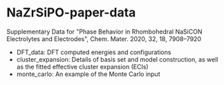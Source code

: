 # NaZrSiPO-paper-data
Supplementary Data for "Phase Behavior in Rhombohedral NaSiCON Electrolytes and Electrodes", Chem. Mater. 2020, 32, 18, 7908–7920
- DFT_data: DFT computed energies and configurations
- cluster_expansion: Details of basis set and model construction, as well as the fitted effective cluster expansion (ECIs)
- monte_carlo: An example of the Monte Carlo input
